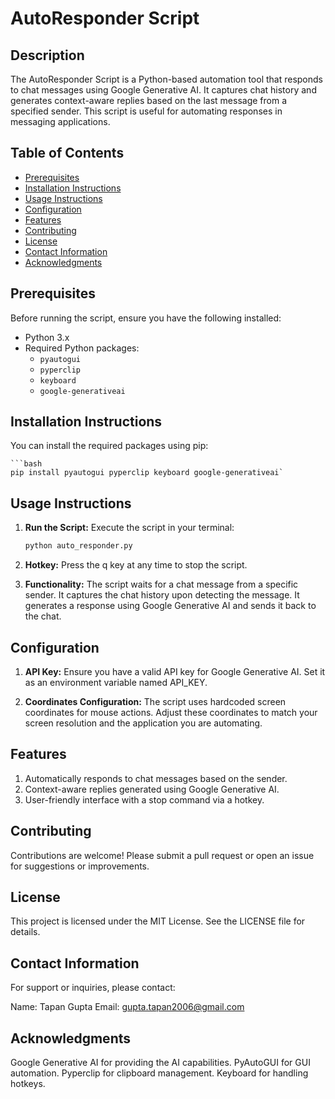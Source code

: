 # AutoResponder Script

## Description
The AutoResponder Script is a Python-based automation tool that responds to chat messages using Google Generative AI. It captures chat history and generates context-aware replies based on the last message from a specified sender. This script is useful for automating responses in messaging applications.

## Table of Contents
- [Prerequisites](#prerequisites)
- [Installation Instructions](#installation-instructions)
- [Usage Instructions](#usage-instructions)
- [Configuration](#configuration)
- [Features](#features)
- [Contributing](#contributing)
- [License](#license)
- [Contact Information](#contact-information)
- [Acknowledgments](#acknowledgments)

## Prerequisites
Before running the script, ensure you have the following installed:
- Python 3.x
- Required Python packages:
  - `pyautogui`
  - `pyperclip`
  - `keyboard`
  - `google-generativeai`

## Installation Instructions
You can install the required packages using pip:

    ```bash
    pip install pyautogui pyperclip keyboard google-generativeai`

## Usage Instructions
1. **Run the Script:**
   Execute the script in your terminal:

   ```bash
   python auto_responder.py
2. **Hotkey:**
   Press the q key at any time to stop the script.

3. **Functionality:**
The script waits for a chat message from a specific sender.
It captures the chat history upon detecting the message.
It generates a response using Google Generative AI and sends it back to the chat.

## Configuration
1. **API Key:**
   Ensure you have a valid API key for Google Generative AI. Set it as an environment variable named API_KEY.

2. **Coordinates Configuration:**
   The script uses hardcoded screen coordinates for mouse actions. Adjust these coordinates to match your screen resolution and the application you are automating.

## Features
1. Automatically responds to chat messages based on the sender.
2. Context-aware replies generated using Google Generative AI.
3. User-friendly interface with a stop command via a hotkey.

## Contributing
Contributions are welcome! Please submit a pull request or open an issue for suggestions or improvements.

## License
This project is licensed under the MIT License. See the LICENSE file for details.

## Contact Information
For support or inquiries, please contact:

Name: Tapan Gupta
Email: gupta.tapan2006@gmail.com

## Acknowledgments
Google Generative AI for providing the AI capabilities.
PyAutoGUI for GUI automation.
Pyperclip for clipboard management.
Keyboard for handling hotkeys.

